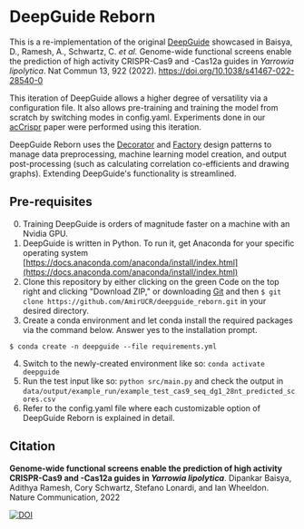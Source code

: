 # DeepGuide Reborn
This is a re-implementation of the original [DeepGuide](https://github.com/dDipankar/DeepGuide) showcased in Baisya, D., Ramesh, A., Schwartz, C. <em>et al.</em> Genome-wide functional screens enable the prediction of high activity CRISPR-Cas9 and -Cas12a guides in <em>Yarrowia lipolytica</em>. Nat Commun 13, 922 (2022). https://doi.org/10.1038/s41467-022-28540-0

This iteration of DeepGuide allows a higher degree of versatility via a configuration file. It also allows pre-training and training the model from scratch by switching modes in config.yaml. Experiments done in our [acCrispr](https://www.biorxiv.org/content/10.1101/2022.07.12.499789v1.full.pdf) paper were performed using this iteration.

DeepGuide Reborn uses the [Decorator](https://refactoring.guru/design-patterns/decorator) and [Factory](https://refactoring.guru/design-patterns/factory-method) design patterns to manage data preprocessing, machine learning model creation, and output post-processing (such as calculating correlation co-efficients and drawing graphs). Extending DeepGuide's functionality is streamlined.

## Pre-requisites
0. Training DeepGuide is orders of magnitude faster on a machine with an Nvidia GPU. 
1. DeepGuide is written in Python. To run it, get Anaconda for your specific operating system [https://docs.anaconda.com/anaconda/install/index.html](https://docs.anaconda.com/anaconda/install/index.html)
2. Clone this repository by either clicking on the green Code on the top right and clicking "Download ZIP," or downloading [Git](https://git-scm.com/book/en/v2/Getting-Started-Installing-Git) and then `$ git clone https://github.com/AmirUCR/deepguide_reborn.git` in your desired directory.
3. Create a conda environment and let conda install the required packages via the command below. Answer yes to the installation prompt.
```
$ conda create -n deepguide --file requirements.yml
```
4. Switch to the newly-created environment like so: `conda activate deepguide`
5. Run the test input like so: `python src/main.py` and check the output in `data/output/example_run/example_test_cas9_seq_dg1_28nt_predicted_scores.csv`
6. Refer to the config.yaml file where each customizable option of DeepGuide Reborn is explained in detail.

## Citation

**Genome-wide functional screens enable the prediction of high activity CRISPR-Cas9 and -Cas12a guides in *Yarrowia lipolytica***. Dipankar Baisya, Adithya Ramesh, Cory Schwartz, Stefano Lonardi, and Ian Wheeldon. Nature Communication, 2022

[![DOI](https://zenodo.org/badge/404852665.svg)](https://zenodo.org/badge/latestdoi/404852665)
